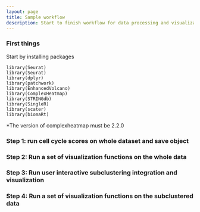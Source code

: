 ```yaml
---
layout: page
title: Sample workflow
description: Start to finish workflow for data processing and visualization
---
```


### First things

Start by installing packages

    library(Seurat)
    library(Seurat)
    library(dplyr)
    library(patchwork)
    library(EnhancedVolcano)
    library(ComplexHeatmap)
    library(STRINGdb)
    library(SingleR)
    library(scater)
    library(biomaRt)

*The version of complexheatmap must be 2.2.0

### Step 1: run cell cycle scores on whole dataset and save object
### Step 2: Run a set of visualization functions on the whole data
### Step 3: Run user interactive subclustering integration and visualization
### Step 4: Run a set of visualization functions on the subclustered data
